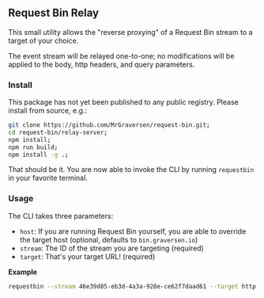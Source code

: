## Request Bin Relay

This small utility allows the "reverse proxying" of a Request Bin stream to a target of your choice.

The event stream will be relayed one-to-one; no modifications will be applied to the body, http headers, and query parameters.

### Install

This package has not yet been published to any public registry. Please install from source, e.g.:

```bash
git clone https://github.com/MrGraversen/request-bin.git;
cd request-bin/relay-server;
npm install;
npm run build;
npm install -g .;
```

That should be it. You are now able to invoke the CLI by running `requestbin` in your favorite terminal.

### Usage

The CLI takes three parameters:

* `host`: If you are running Request Bin yourself, you are able to override the target host (optional, defaults to `bin.graversen.io`)
* `stream`: The ID of the stream you are targeting (required)
* `target`: That's your target URL! (required)

**Example**

```bash
requestbin --stream 46e39d85-eb3d-4a3a-928e-ce62f7daad61 --target http://localhost:8080/my/endpoint
```